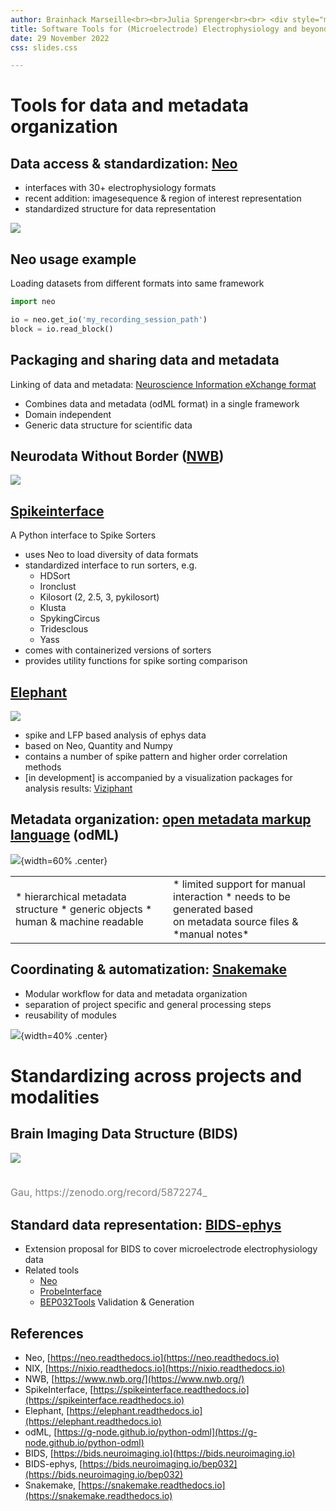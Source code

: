 ```yaml
---
author: Brainhack Marseille<br><br>Julia Sprenger<br><br> <div style="margin-top:100px; position:relative; float:right;"> ![](material/INT_logo.png){width=220px .left}</div><div style="margin-top:100px; position:relative; float:right;">![](material/logo_brainhack_blanc.jpg){width=550px .left}</div><br><br><br>
title: Software Tools for (Microelectrode) Electrophysiology and beyond ![](material/python.svg){height=80px}
date: 29 November 2022
css: slides.css

---
```


# Tools for data and metadata organization

## Data access & standardization: [Neo](https://neo.readthedocs.io/en/latest/)

- interfaces with 30+ electrophysiology formats
- recent addition: imagesequence & region of interest representation
- standardized structure for data representation

![](material/neo_ecosystem.svg)


## Neo usage example

  Loading datasets from different formats into same framework

  ```python
  import neo

  io = neo.get_io('my_recording_session_path')
  block = io.read_block()

  ```

## Packaging and sharing data and metadata

Linking of data and metadata: [Neuroscience Information eXchange format](https://nixio.readthedocs.io/en/latest/)

  - Combines data and metadata (odML format) in a single framework
  - Domain independent
  - Generic data structure for scientific data

## Neurodata Without Border ([NWB](www.nwb.org))

![](material/nwb_datatypes_overview.png)

## [Spikeinterface](https://spikeinterface.readthedocs.io)

A Python interface to Spike Sorters

- uses Neo to load diversity of data formats
- standardized interface to run sorters, e.g.
  - HDSort
  - Ironclust
  - Kilosort (2, 2.5, 3, pykilosort)
  - Klusta
  - SpykingCircus
  - Tridesclous
  - Yass
- comes with containerized versions of sorters
- provides utility functions for spike sorting comparison

## [Elephant](https://elephant.readthedocs.io)

![](material/elephant.png)

 - spike and LFP based analysis of ephys data
 - based on Neo, Quantity and Numpy
 - contains a number of spike pattern and higher order correlation methods
 - [in development] is accompanied by a visualization packages for analysis results: [Viziphant](https://viziphant.readthedocs.io)



## Metadata organization: [open metadata markup language](https://g-node.github.io/python-odml/) (odML)

  ![](material/odml.svg){width=60% .center}

<table><tr><td width="50%">
  * hierarchical metadata structure
  * generic objects
  * human & machine readable
</td><td width="50%">
  * limited support for manual interaction
  * needs to be generated based <br> on metadata source files & *manual notes*
  </td></table>




## Coordinating & automatization: [Snakemake](https://snakemake.readthedocs.io/en/stable/)

- Modular workflow for data and metadata organization
- separation of project specific and general processing steps
- reusability of modules

![](material/rulegraph_colored.svg){width=40% .center}



# Standardizing across projects and modalities

## Brain Imaging Data Structure (BIDS)

![](material/BIDS_overview.png)


<p style="margin-top:1cm;">
<font color="#808080" size="3">Gau, https://zenodo.org/record/5872274_ </font>
</p>


## Standard data representation: [BIDS-ephys](https://bids.neuroimaging.io/bep032)

  - Extension proposal for BIDS to cover microelectrode electrophysiology data
  - Related tools
    - [Neo](https://neo.readthedocs.io/en/latest/)
    - [ProbeInterface](https://probeinterface.readthedocs.io/en/main/)
    - [BEP032Tools](https://github.com/INT-NIT/BEP032tools) Validation & Generation


## References

- Neo, [https://neo.readthedocs.io](https://neo.readthedocs.io)
- NIX, [https://nixio.readthedocs.io](https://nixio.readthedocs.io)
- NWB, [https://www.nwb.org/](https://www.nwb.org/)
- SpikeInterface, [https://spikeinterface.readthedocs.io](https://spikeinterface.readthedocs.io)
- Elephant, [https://elephant.readthedocs.io](https://elephant.readthedocs.io)
- odML, [https://g-node.github.io/python-odml](https://g-node.github.io/python-odml)
- BIDS, [https://bids.neuroimaging.io](https://bids.neuroimaging.io)
- BIDS-ephys, [https://bids.neuroimaging.io/bep032](https://bids.neuroimaging.io/bep032)
- Snakemake, [https://snakemake.readthedocs.io](https://snakemake.readthedocs.io)

